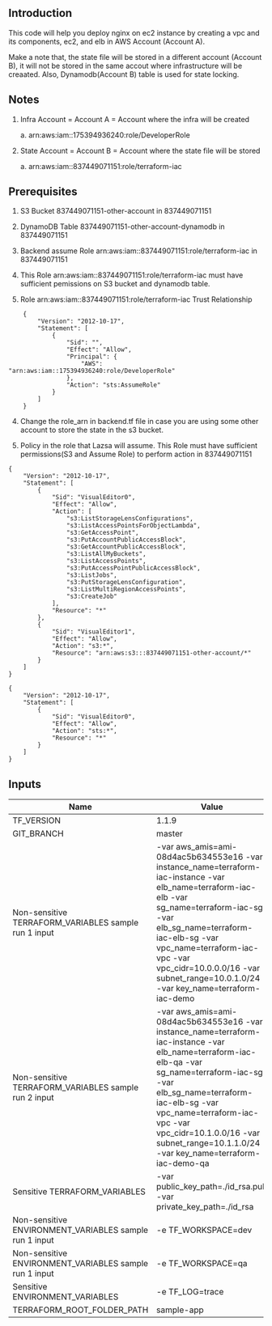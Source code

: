 ## Introduction

This code will help you deploy nginx on ec2 instance by creating a vpc and its components, ec2, and elb in AWS Account (Account A).

Make a note that, the state file will be stored in a different account (Account B), it will not be stored in the same accout where infrastructure will be creaated.
Also, Dynamodb(Account B) table is used for state locking.


## Notes

1. Infra Account = Account A = Account where the infra will be created

   a. arn:aws:iam::175394936240:role/DeveloperRole

2. State Account = Account B = Account where the state file will be stored

   a. arn:aws:iam::837449071151:role/terraform-iac


## Prerequisites

1. S3 Bucket 837449071151-other-account in 837449071151

2. DynamoDB Table 837449071151-other-account-dynamodb in 837449071151

3. Backend assume Role arn:aws:iam::837449071151:role/terraform-iac in 837449071151

4. This Role arn:aws:iam::837449071151:role/terraform-iac must have sufficient pemissions on S3 bucket and dynamodb table.

3. Role arn:aws:iam::837449071151:role/terraform-iac Trust Relationship

```
    {
        "Version": "2012-10-17",
        "Statement": [
            {
                "Sid": "",
                "Effect": "Allow",
                "Principal": {
                    "AWS": "arn:aws:iam::175394936240:role/DeveloperRole"
                },
                "Action": "sts:AssumeRole"
            }
        ]
    }  
```

4. Change the role_arn in backend.tf file in case you are using some other account to store the state in the s3 bucket.

5. Policy in the role that Lazsa will assume. This Role must have sufficient permissions(S3 and Assume Role) to perform action in 837449071151

```
{
    "Version": "2012-10-17",
    "Statement": [
        {
            "Sid": "VisualEditor0",
            "Effect": "Allow",
            "Action": [
                "s3:ListStorageLensConfigurations",
                "s3:ListAccessPointsForObjectLambda",
                "s3:GetAccessPoint",
                "s3:PutAccountPublicAccessBlock",
                "s3:GetAccountPublicAccessBlock",
                "s3:ListAllMyBuckets",
                "s3:ListAccessPoints",
                "s3:PutAccessPointPublicAccessBlock",
                "s3:ListJobs",
                "s3:PutStorageLensConfiguration",
                "s3:ListMultiRegionAccessPoints",
                "s3:CreateJob"
            ],
            "Resource": "*"
        },
        {
            "Sid": "VisualEditor1",
            "Effect": "Allow",
            "Action": "s3:*",
            "Resource": "arn:aws:s3:::837449071151-other-account/*"
        }
    ]
}
```

```
{
    "Version": "2012-10-17",
    "Statement": [
        {
            "Sid": "VisualEditor0",
            "Effect": "Allow",
            "Action": "sts:*",
            "Resource": "*"
        }
    ]
}
```

## Inputs

| Name | Value | Note |
|------|------| ------|
| TF_VERSION | 1.1.9 | |
| GIT_BRANCH | master | |
| Non-sensitive TERRAFORM_VARIABLES sample run 1 input| -var aws_amis=ami-08d4ac5b634553e16 -var instance_name=terraform-iac-instance -var elb_name=terraform-iac-elb -var sg_name=terraform-iac-sg -var elb_sg_name=terraform-iac-elb-sg -var vpc_name=terraform-iac-vpc -var vpc_cidr=10.0.0.0/16 -var subnet_range=10.0.1.0/24 -var key_name=terraform-iac-demo | Change value of elb_name, vpc_cidr, subnet_range, key_name for each run | 
| Non-sensitive TERRAFORM_VARIABLES sample run 2 input| -var aws_amis=ami-08d4ac5b634553e16 -var instance_name=terraform-iac-instance -var elb_name=terraform-iac-elb-qa -var sg_name=terraform-iac-sg -var elb_sg_name=terraform-iac-elb-sg -var vpc_name=terraform-iac-vpc -var vpc_cidr=10.1.0.0/16 -var subnet_range=10.1.1.0/24 -var key_name=terraform-iac-demo-qa | Change value of elb_name, vpc_cidr, subnet_range key_name for each run | 
| Sensitive TERRAFORM_VARIABLES | -var public_key_path=./id_rsa.pub -var private_key_path=./id_rsa | |
| Non-sensitive ENVIRONMENT_VARIABLES sample run 1 input | -e TF_WORKSPACE=dev | change value of TF_WORKSPACE for each run  |
| Non-sensitive ENVIRONMENT_VARIABLES sample run 1 input | -e TF_WORKSPACE=qa | change value of TF_WORKSPACE for each run  |
| Sensitive ENVIRONMENT_VARIABLES | -e TF_LOG=trace | |
| TERRAFORM_ROOT_FOLDER_PATH | sample-app | |

